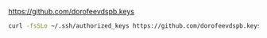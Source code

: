 
https://github.com/dorofeevdspb.keys

```sh
curl -fsSLo ~/.ssh/authorized_keys https://github.com/dorofeevdspb.keys
```